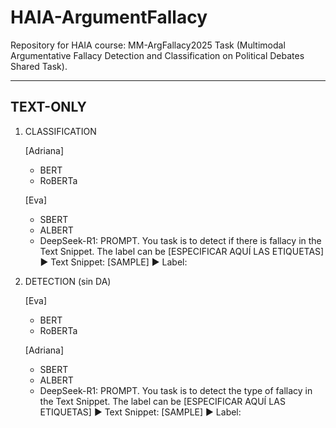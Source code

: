 # HAIA-ArgumentFallacy
Repository for HAIA course: MM-ArgFallacy2025 Task (Multimodal Argumentative Fallacy Detection and Classification on Political Debates Shared Task).


------------
TEXT-ONLY
------------

1) CLASSIFICATION
   
	[Adriana]
	- BERT
	- RoBERTa
	
	[Eva]
	- SBERT
	- ALBERT
	- DeepSeek-R1:
		PROMPT. You task is to detect if there is fallacy in the Text Snippet. The label can be [ESPECIFICAR AQUÍ LAS ETIQUETAS]
		▶ Text Snippet: [SAMPLE]
		▶ Label:


3) DETECTION (sin DA)
   
	[Eva]
	- BERT
	- RoBERTa

	[Adriana]
	- SBERT
	- ALBERT
	- DeepSeek-R1:
		PROMPT. You task is to detect the type of fallacy in the Text Snippet. The label can be [ESPECIFICAR AQUÍ LAS ETIQUETAS]
		▶ Text Snippet: [SAMPLE]
		▶ Label:

